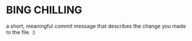 # BING CHILLING

a short, meaningful commit message that describes the change you made to the file. :)
